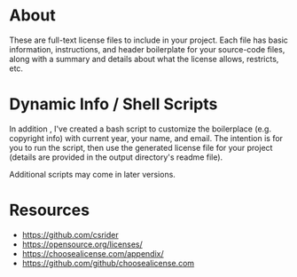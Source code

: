 # About

These are full-text license files to include in your project. Each file has basic information, instructions, and header boilerplate for your source-code files, along with a summary and details about what the license allows, restricts, etc.

# Dynamic Info / Shell Scripts

In addition , I've created a bash script to customize the boilerplace (e.g. copyright info) with current year, your name, and email. The intention is for you to run the script, then use the generated license file for your project (details are provided in the output directory's readme file).

Additional scripts may come in later versions.

# Resources

- https://github.com/csrider
- https://opensource.org/licenses/
- https://choosealicense.com/appendix/
- https://github.com/github/choosealicense.com